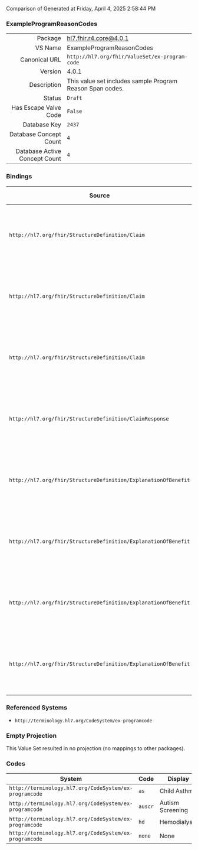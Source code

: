 Comparison of 
Generated at Friday, April 4, 2025 2:58:44 PM

### ExampleProgramReasonCodes

|      |     |
| ---: | --- |
| Package | hl7.fhir.r4.core@4.0.1 |
| VS Name | ExampleProgramReasonCodes |
| Canonical URL | `http://hl7.org/fhir/ValueSet/ex-program-code` |
| Version | 4.0.1 |
| Description | This value set includes sample Program Reason Span codes. |
| Status | `Draft` |
| Has Escape Valve Code | `False` |
| Database Key | `2437` |
| Database Concept Count | `4` |
| Database Active Concept Count | `4` |
### Bindings

| Source | Element | Binding | Strength | Element Short |
| ------ | ------- | ------- | -------- | ------------- |
| `http://hl7.org/fhir/StructureDefinition/Claim` | `Claim.item.programCode` | `http://hl7.org/fhir/ValueSet/ex-program-code` | `Example` | Program the product or service is provided under |
| `http://hl7.org/fhir/StructureDefinition/Claim` | `Claim.item.detail.programCode` | `http://hl7.org/fhir/ValueSet/ex-program-code` | `Example` | Program the product or service is provided under |
| `http://hl7.org/fhir/StructureDefinition/Claim` | `Claim.item.detail.subDetail.programCode` | `http://hl7.org/fhir/ValueSet/ex-program-code` | `Example` | Program the product or service is provided under |
| `http://hl7.org/fhir/StructureDefinition/ClaimResponse` | `ClaimResponse.addItem.programCode` | `http://hl7.org/fhir/ValueSet/ex-program-code` | `Example` | Program the product or service is provided under |
| `http://hl7.org/fhir/StructureDefinition/ExplanationOfBenefit` | `ExplanationOfBenefit.item.programCode` | `http://hl7.org/fhir/ValueSet/ex-program-code` | `Example` | Program the product or service is provided under |
| `http://hl7.org/fhir/StructureDefinition/ExplanationOfBenefit` | `ExplanationOfBenefit.item.detail.programCode` | `http://hl7.org/fhir/ValueSet/ex-program-code` | `Example` | Program the product or service is provided under |
| `http://hl7.org/fhir/StructureDefinition/ExplanationOfBenefit` | `ExplanationOfBenefit.item.detail.subDetail.programCode` | `http://hl7.org/fhir/ValueSet/ex-program-code` | `Example` | Program the product or service is provided under |
| `http://hl7.org/fhir/StructureDefinition/ExplanationOfBenefit` | `ExplanationOfBenefit.addItem.programCode` | `http://hl7.org/fhir/ValueSet/ex-program-code` | `Example` | Program the product or service is provided under |

### Referenced Systems

* `http://terminology.hl7.org/CodeSystem/ex-programcode`
### Empty Projection

This Value Set resulted in no projection (no mappings to other packages).

### Codes

| System | Code | Display |
| ------ | ---- | ------- |
| `http://terminology.hl7.org/CodeSystem/ex-programcode` | `as` | Child Asthma |
| `http://terminology.hl7.org/CodeSystem/ex-programcode` | `auscr` | Autism Screening |
| `http://terminology.hl7.org/CodeSystem/ex-programcode` | `hd` | Hemodialysis |
| `http://terminology.hl7.org/CodeSystem/ex-programcode` | `none` | None |
